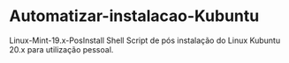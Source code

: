 # Automatizar-instalacao-Kubuntu

Linux-Mint-19.x-PosInstall
Shell Script de pós instalação do Linux Kubuntu 20.x para utilização pessoal.
